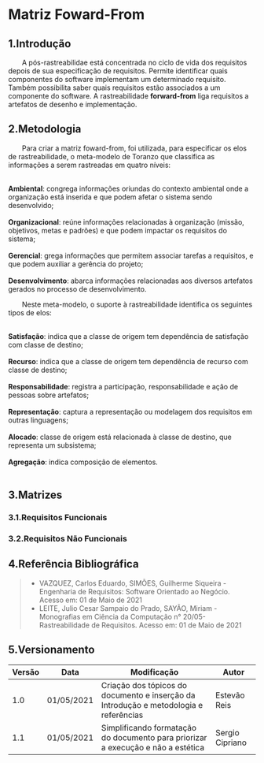 # Matriz Foward-From

## 1.Introdução

&emsp;&emsp;A pós-rastreabilidae está concentrada no ciclo de vida dos requisitos depois de sua especificação de requisitos. Permite identificar quais componentes do software implementam um determinado requisito. Também possibilita saber quais requisitos estão associados a um componente do software. A rastreabilidade **forward-from** liga requisitos a artefatos de desenho e implementação.

## 2.Metodologia

&emsp;&emsp;Para criar a matriz foward-from, foi utilizada, para especificar os elos de rastreabilidade, o meta-modelo de Toranzo que classifica as informações a serem rastreadas em quatro níveis:</br></br>

**Ambiental**: congrega informações oriundas do contexto ambiental onde a organização está inserida e que podem afetar o sistema sendo desenvolvido;</br></br>
**Organizacional**: reúne informações relacionadas à organização (missão, objetivos, metas e padrões) e que podem impactar os requisitos do sistema;</br></br>
**Gerencial**: grega informações que permitem associar tarefas a requisitos, e que podem auxiliar a gerência do projeto;</br></br>
**Desenvolvimento**: abarca informações relacionadas aos diversos artefatos gerados no processo de desenvolvimento.</br>

&emsp;&emsp;Neste meta-modelo, o suporte à rastreabilidade identifica os seguintes tipos de elos:</br></br>

**Satisfação**: indica que a classe de origem tem dependência de satisfação com classe de destino;</br></br>
**Recurso**: indica que a classe de origem tem dependência de recurso com classe de destino;</br></br>
**Responsabilidade**: registra a participação, responsabilidade e ação de pessoas sobre artefatos;</br></br>
**Representação**: captura a representação ou modelagem dos requisitos em outras linguagens;</br></br>
**Alocado**: classe de origem está relacionada à classe de destino, que representa um subsistema;</br></br>
**Agregação**: indica composição de elementos.</br></br>

## 3.Matrizes

### 3.1.Requisitos Funcionais

### 3.2.Requisitos Não Funcionais

## 4.Referência Bibliográfica

> - VAZQUEZ, Carlos Eduardo, SIMÕES, Guilherme Siqueira - Engenharia de Requisitos: Software Orientado ao Negócio. Acesso em: 01 de Maio de 2021
> - LEITE, Julio Cesar Sampaio do Prado, SAYÃO, Miriam - Monografias em Ciência da Computação n° 20/05- Rastreabilidade de Requisitos. Acesso em: 01 de Maio de 2021

## 5.Versionamento

| Versão | Data | Modificação | Autor |
| - | - | - | - |
| 1.0 | 01/05/2021 | Criação dos tópicos do documento e inserção da Introdução  e metodologia e referências | Estevão Reis |
| 1.1 | 01/05/2021 | Simplificando formatação do documento para priorizar a execução e não a estética | Sergio Cipriano |
